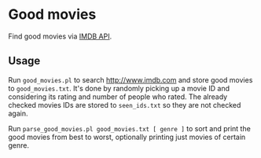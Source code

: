 # Good movies

Find good movies via [IMDB API](http://imdbapi.org/).

## Usage

Run `good_movies.pl` to search <http://www.imdb.com> and store good movies to
`good_movies.txt`. It's done by randomly picking up a movie ID and considering
its rating and number of people who rated. The already checked movies IDs are
stored to `seen_ids.txt` so they are not checked again.

Run `parse_good_movies.pl good_movies.txt [ genre ]` to sort and print the good
movies from best to worst, optionally printing just movies of certain genre.

